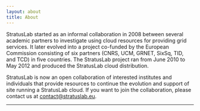 ```yaml
---
layout: about
title: About
---
```


StratusLab started as an informal collaboration in 2008 between
several academic partners to investigate using cloud resources for
providing grid services.  It later evolved into a project co-funded by
the European Commission consisting of six partners (CNRS, UCM, GRNET,
SixSq, TID, and TCD) in five countries.  The StratusLab project ran
from June 2010 to May 2012 and produced the StratusLab cloud
distribution.

StratusLab is now an open collaboration of interested institutes and
individuals that provide resources to continue the evolution and
support of site running a StratusLab cloud.  If you want to join the
collaboration, please contact us at contact@stratuslab.eu.

----------------
